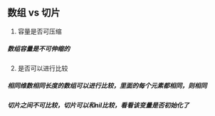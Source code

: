 ## 数组 vs 切片
1. 容量是否可压缩
##### 数组容量是不可伸缩的

2. 是否可以进行比较
##### 相同维数相同长度的数组可以进行比较，里面的每个元素都相同，则相同
##### 切片之间不可比较，切片可以和nil比较，看看该变量是否初始化了
